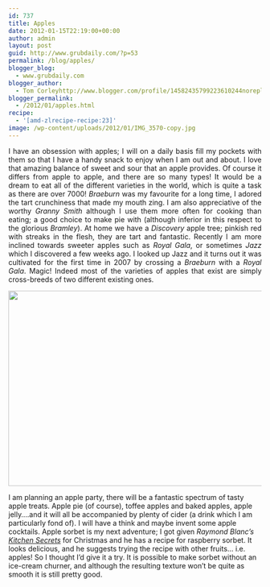 ```yaml
---
id: 737
title: Apples
date: 2012-01-15T22:19:00+00:00
author: admin
layout: post
guid: http://www.grubdaily.com/?p=53
permalink: /blog/apples/
blogger_blog:
  - www.grubdaily.com
blogger_author:
  - Tom Corleyhttp://www.blogger.com/profile/14582435799223610244noreply@blogger.com
blogger_permalink:
  - /2012/01/apples.html
recipe:
  - '[amd-zlrecipe-recipe:23]'
image: /wp-content/uploads/2012/01/IMG_3570-copy.jpg
---
```

<p style="text-align: justify;">
  I have an obsession with apples; I will on a daily basis fill my pockets with them so that I have a handy snack to enjoy when I am out and about. I love that amazing balance of sweet and sour that an apple provides. Of course it differs from apple to apple, and there are so many types! It would be a dream to eat all of the different varieties in the world, which is quite a task as there are over 7000! <em>Braeburn </em>was my favourite for a long time, I adored the tart crunchiness that made my mouth zing. I am also appreciative of the worthy <em>Granny Smith</em> although I use them more often for cooking than eating; a good choice to make pie with (although inferior in this respect to the glorious <em>Bramley</em>). At home we have a <em>Discovery</em> apple tree; pinkish red with streaks in the flesh, they are tart and fantastic. Recently I am more inclined towards sweeter apples such as <em>Royal Gala</em>, or sometimes <em>Jazz </em>which I discovered a few weeks ago. I looked up Jazz and it turns out it was cultivated for the first time in 2007 by crossing a <em>Braeburn </em>with a <em>Royal Gala</em>. Magic! Indeed most of the varieties of apples that exist are simply cross-breeds of two different existing ones.
</p>

[<img class="aligncenter size-large wp-image-188" title="IMG_3570 copy" src="http://www.grubdaily.com/wp-content/uploads/2012/01/IMG_3570-copy-1024x682.jpg" alt="" width="584" height="388" srcset="http://www.grubdaily.com/wp-content/uploads/2012/01/IMG_3570-copy-1024x682.jpg 1024w, http://www.grubdaily.com/wp-content/uploads/2012/01/IMG_3570-copy-300x200.jpg 300w" sizes="(max-width: 584px) 100vw, 584px" />](http://www.grubdaily.com/wp-content/uploads/2012/01/IMG_3570-copy.jpg)

I am planning an apple party, there will be a fantastic spectrum of tasty apple treats. Apple pie (of course), toffee apples and baked apples, apple jelly&#8230;.and it will all be accompanied by plenty of cider (a drink which I am particularly fond of). I will have a think and maybe invent some apple cocktails. Apple sorbet is my next adventure; I got given _Raymond Blanc&#8217;s <a href="http://www.amazon.co.uk/gp/product/1408816873/ref=as_li_qf_sp_asin_tl?ie=UTF8&tag=thegrubgrot-21&linkCode=as2&camp=1634&creative=6738&creativeASIN=1408816873" target="blank">Kitchen Secrets</a>_ for Christmas and he has a recipe for raspberry sorbet. It looks delicious, and he suggests trying the recipe with other fruits&#8230; i.e. apples! So I thought I&#8217;d give it a try. It is possible to make sorbet without an ice-cream churner, and although the resulting texture won&#8217;t be quite as smooth it is still pretty good.